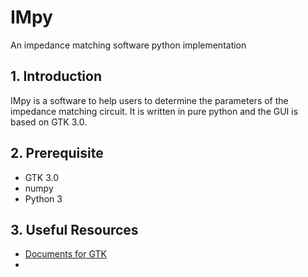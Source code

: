 # IMpy
An impedance matching software python implementation



## 1. Introduction 

IMpy is a software to help users to determine the parameters of the impedance matching circuit. It is written in pure python and the GUI is based on GTK 3.0. 



## 2. Prerequisite

* GTK 3.0
* numpy
* Python 3




## 3. Useful Resources

* [Documents for GTK](https://lazka.github.io/pgi-docs/Gtk-3.0/index.html)
* ​